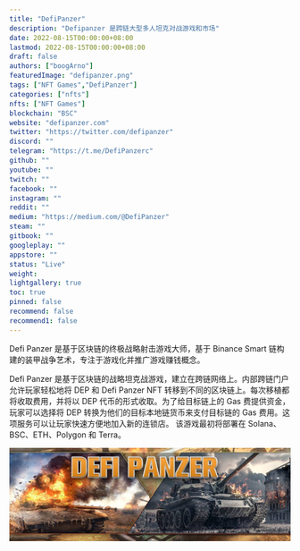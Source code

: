 ```yaml
---
title: "DefiPanzer"
description: "Defipanzer 是跨链大型多人坦克对战游戏和市场"
date: 2022-08-15T00:00:00+08:00
lastmod: 2022-08-15T00:00:00+08:00
draft: false
authors: ["boogArno"]
featuredImage: "defipanzer.png"
tags: ["NFT Games","DefiPanzer"]
categories: ["nfts"]
nfts: ["NFT Games"]
blockchain: "BSC"
website: "defipanzer.com"
twitter: "https://twitter.com/defipanzer"
discord: ""
telegram: "https://t.me/DefiPanzerc"
github: ""
youtube: ""
twitch: ""
facebook: ""
instagram: ""
reddit: ""
medium: "https://medium.com/@DefiPanzer"
steam: ""
gitbook: ""
googleplay: ""
appstore: ""
status: "Live"
weight: 
lightgallery: true
toc: true
pinned: false
recommend: false
recommend1: false
---
```

Defi Panzer 是基于区块链的终极战略射击游戏大师，基于 Binance Smart 链构建的装甲战争艺术，专注于游戏化并推广游戏赚钱概念。

Defi Panzer 是基于区块链的战略坦克战游戏，建立在跨链网络上。内部跨链门户允许玩家轻松地将 DEP 和 Defi Panzer NFT 转移到不同的区块链上。每次移植都将收取费用，并将以 DEP 代币的形式收取。为了给目标链上的 Gas 费提供资金，玩家可以选择将 DEP 转换为他们的目标本地链货币来支付目标链的 Gas 费用。这项服务可以让玩家快速方便地加入新的连锁店。
该游戏最初将部署在 Solana、BSC、ETH、Polygon 和 Terra。

![1500x500](1500x500.jpg)
